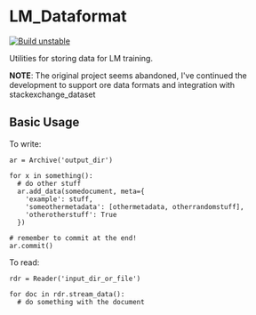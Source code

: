 # LM_Dataformat 

[![Build unstable](https://github.com/lfoppiano/lm_dataformat/actions/workflows/ci-build.yml/badge.svg)](https://github.com/lfoppiano/lm_dataformat/actions/workflows/ci-build.yml)

Utilities for storing data for LM training.

**NOTE**: The original project seems abandoned, I've continued the development to support ore data formats and integration with stackexchange_dataset


## Basic Usage

To write:

```
ar = Archive('output_dir')

for x in something():
  # do other stuff
  ar.add_data(somedocument, meta={
    'example': stuff,
    'someothermetadata': [othermetadata, otherrandomstuff],
    'otherotherstuff': True
  })

# remember to commit at the end!
ar.commit()
```

To read:

```
rdr = Reader('input_dir_or_file')

for doc in rdr.stream_data():
  # do something with the document
```
